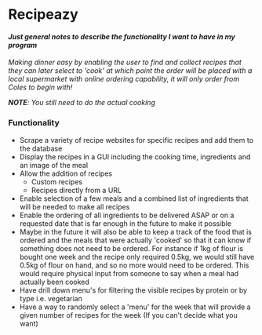 # Recipeazy

#### *Just general notes to describe the functionality I want to have in my program*

*Making dinner easy by enabling the user to find and collect recipes that they can later select to 'cook' at which point the order will be placed with a local supermarket with online ordering capability, it will only order from Coles to begin with!*

*__NOTE__: You still need to do the actual cooking*

### Functionality

- Scrape a variety of recipe websites for specific recipes and add them to the database
- Display the recipes in a GUI including the cooking time, ingredients and an image of the meal
- Allow the addition of recipes
    - Custom recipes
    - Recipes directly from a URL
- Enable selection of a few meals and a combined list of ingredients that will be needed to make all recipes
- Enable the ordering of all ingredients to be delivered ASAP or on a requested date that is far enough in the future to make it possible
- Maybe in the future it will also be able to keep a track of the food that is ordered and the meals that were actually 'cooked' so that it can know if something does not need to be ordered. For instance if 1kg of flour is bought one week and the recipe only required 0.5kg, we would still have 0.5kg of flour on hand, and so no more would need to be ordered. This would require physical input from someone to say when a meal had actually been cooked
- Have drill down menu's for filtering the visible recipes by protein or by type i.e. vegetarian
- Have a way to randomly select a 'menu' for the week that will provide a given number of recipes for the week (If you can't decide what you want)
